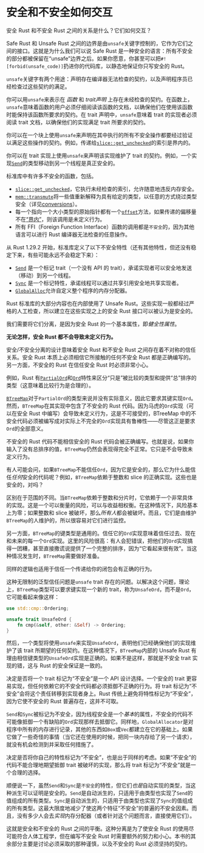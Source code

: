 # 安全和不安全如何交互

安全 Rust 和不安全 Rust 之间的关系是什么？它们如何交互？

Safe Rust 和 Unsafe Rust 之间的边界是由`unsafe`关键字控制的，它作为它们之间的接口。这就是为什么我们可以说 Safe Rust 是一种安全的语言：所有不安全的部分都被保留在“unsafe”边界之后。如果你愿意，你甚至可以把`#![forbid(unsafe_code)]`扔进你的代码库，以静态地保证你只写安全的 Rust。

`unsafe`关键字有两个用途：声明存在编译器无法检查的契约，以及声明程序员已经检查过这些契约的满足。

你可以用`unsafe`来表示在 _函数_ 和 _trait声明_ 上存在未经检查的契约。在函数上，`unsafe`意味着函数的用户必须仔细阅读该函数的文档，以确保他们在使用该函数时能保持该函数所要求的契约。在 trait 声明中，`unsafe`意味着 trait 的实现者必须阅读 trait 文档，以确保他们的实现满足 trait 所要求的契约。

你可以在一个块上使用`unsafe`来声明在其中执行的所有不安全操作都要经过验证以满足这些操作的契约。例如，传递给[`slice::get_unchecked`][get_unchecked]的索引是界内的。

你可以在 trait 实现上使用`unsafe`来声明该实现维护了 trait 的契约。例如，一个实现[`Send`]的类型移动到另一个线程是真正安全的。

标准库中有许多不安全的函数，包括。

* [`slice::get_unchecked`][get_unchecked]，它执行未经检查的索引，允许随意地违反内存安全。
* [`mem::transmute`][transmute]将一些值重新解释为具有给定的类型，以任意的方式绕过类型安全（详见[conversions]）。
* 每一个指向一个大小类型的原始指针都有一个[`offset`][ptr_offset]方法，如果传递的偏移量不在[“界内”][ptr_offset]，则该调用是未定义行为。
* 所有 FFI（Foreign Function Interface）函数的调用都是`不安全`的，因为其他语言可以进行 Rust 编译器无法检查的任意操作。

从 Rust 1.29.2 开始，标准库定义了以下不安全特性（还有其他特性，但还没有稳定下来，有些可能永远不会稳定下来）：

* [`Send`] 是一个标记 trait（一个没有 API 的 trait），承诺实现者可以安全地发送（移动）到另一个线程。
* [`Sync`] 是一个标记特性，承诺线程可以通过共享引用安全地共享实现者。
* [`GlobalAlloc`]允许自定义整个程序的内存分配器。

Rust 标准库的大部分内容也在内部使用了 Unsafe Rust。这些实现一般都经过严格的人工检查，所以建立在这些实现之上的安全 Rust 接口可以被认为是安全的。

我们需要将它们分离，是因为安全 Rust 的一个基本属性，即*健全性属性*。

**无论怎样，安全 Rust 都不会导致未定义行为。**

安全/不安全分离的设计意味着安全 Rust 和不安全 Rust 之间存在着不对称的信任关系。安全 Rust 本质上必须相信它所接触的任何不安全 Rust 都是正确编写的。另一方面，不安全的 Rust 在信任安全 Rust 时必须非常小心。

例如，Rust 有[`PartialOrd`]和[`Ord`]特性来区分“只是”被比较的类型和提供“总”排序的类型（这意味着比较行为是合理的）。

[`BTreeMap`]对于`PartialOrd`的类型来说并没有实际意义，因此它要求其键实现`Ord`。然而，`BTreeMap`在其实现中包含了不安全的 Rust 代码。因为马虎的`Ord`实现（可以在安全 Rust 中编写）会导致未定义行为，这是不可接受的，BTreeMap 中的不安全代码必须被编写成对实际上不完全的`Ord`实现具有鲁棒性——尽管这正是要求`Ord`的全部意义。

不安全的 Rust 代码不能相信安全的 Rust 代码会被正确编写。也就是说，如果你输入了没有总排序的值，`BTreeMap`仍然会表现得完全不正常。它只是不会导致未定义行为。

有人可能会问，如果`BTreeMap`不能信任`Ord`，因为它是安全的，那么它为什么能信任*任何*安全的代码呢？例如，`BTreeMap`依赖于整数和 slice 的正确实现。这些也是安全的，对吗？

区别在于范围的不同。当`BTreeMap`依赖于整数和分片时，它依赖于一个非常具体的实现。这是一个可以衡量的风险，可以与收益相权衡。在这种情况下，风险基本上为零；如果整数和 slice 被破坏，那么*所有人*都会被破坏。而且，它们是由维护`BTreeMap`的人维护的，所以很容易对它们进行监控。

另一方面，`BTreeMap`的键类型是通用的。信任它的`Ord`实现意味着信任过去、现在和未来的每一个`Ord`实现。这里的风险很高：有人会犯错误，把他们的`Ord`实现搞得一团糟，甚至直接撒谎说提供了一个完整的排序，因为“它看起来很有效”。当这种情况发生时，`BTreeMap`需要做好准备。

同样的逻辑也适用于信任一个传递给你的闭包会有正确的行为。

这种无限制的泛型信任问题是`unsafe` trait 存在的问题。以解决这个问题，理论上，`BTreeMap`类型可以要求键实现一个新的 trait，称为`UnsafeOrd`，而不是`Ord`，它可能看起来像这样：

```rust
use std::cmp::Ordering;

unsafe trait UnsafeOrd {
    fn cmp(&self, other: &Self) -> Ordering;
}
```

然后，一个类型将使用`unsafe`来实现`UnsafeOrd`，表明他们已经确保他们的实现维护了该 trait 所期望的任何契约。在这种情况下，`BTreeMap`内部的 Unsafe Rust 有理由相信键类型的`UnsafeOrd`实现是正确的。如果不是这样，那就是不安全 trait 实现的错，这与 Rust 的安全保证是一致的。

决定是否将一个 trait 标记为“不安全”是一个 API 设计选择。一个安全的 trait 更容易实现，但任何依赖它的不安全代码都必须抵御不正确的行为。将 trait 标记为“不安全”会将这个责任转移到实现者身上。Rust 传统上避免将特性标记为“不安全”，因为它使不安全的 Rust 普遍存在，这并不可取。

`Send`和`Sync`被标记为不安全，因为线程安全是一个*基本*的属性，不安全的代码不可能像抵御一个有缺陷的`Ord`实现那样去抵御它。同样地，`GlobalAllocator`是对程序中所有的内存进行记录，其他的东西如`Box`或`Vec`都建立在它的基础上。如果它做了一些奇怪的事情（当它还在使用的时候，把同一块内存给了另一个请求），就没有机会检测到并采取任何措施了。

决定是否将你自己的特性标记为“不安全”，也是出于同样的考虑。如果“不安全”的代码不能合理地期望抵御 trait 被破坏的实现，那么将 trait 标记为“不安全”就是一个合理的选择。

顺便说一下，虽然`Send`和`Sync`是`不安全`的特性，但它们*也是*自动实现的类型，当这种派生可以证明是安全的。`Send`是自动派生的，只适用于由类型也实现了`Send`的值组成的所有类型。`Sync`是自动派生的，只适用于由类型也实现了`Sync`的值组成的所有类型。这最大限度地减少了使这两个特征“不安全”的普遍的不安全因素。而且，没有多少人会去*实现*内存分配器（或者针对这个问题而言，直接使用它们）。

这就是安全和不安全的 Rust 之间的平衡。这种分离是为了使安全 Rust 的使用尽可能符合人体工程学，但在编写不安全 Rust 时需要额外的努力和小心。本书的其余部分主要是讨论必须采取的那种谨慎，以及不安全的 Rust 必须坚持的契约。

[`Send`]: https://doc.rust-lang.org/std/marker/trait.Send.html
[`Sync`]: https://doc.rust-lang.org/std/marker/trait.Sync.html
[`GlobalAlloc`]: https://doc.rust-lang.org/std/alloc/trait.GlobalAlloc.html
[conversions]: conversions.html
[ptr_offset]: https://doc.rust-lang.org/std/primitive.pointer.html#method.offset
[get_unchecked]: https://doc.rust-lang.org/std/primitive.slice.html#method.get_unchecked
[transmute]: https://doc.rust-lang.org/std/mem/fn.transmute.html
[`PartialOrd`]: https://doc.rust-lang.org/std/cmp/trait.PartialOrd.html
[`Ord`]: https://doc.rust-lang.org/std/cmp/trait.Ord.html
[`BTreeMap`]: https://doc.rust-lang.org/std/collections/struct.BTreeMap.html
